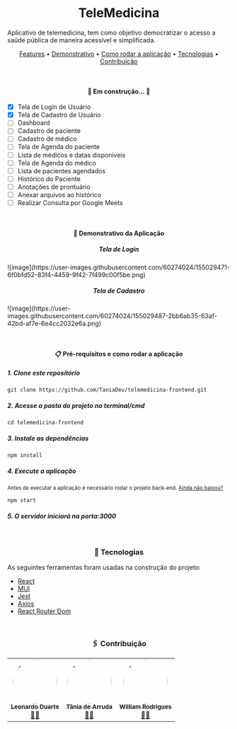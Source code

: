 <h1 align="center">TeleMedicina</h1>

<p>Aplicativo de telemedicina, tem como objetivo democratizar o acesso a saúde pública de maneira acessível e simplificada.</p>

<p align="center">
 <a href="#features">Features</a> •
 <a href="#demonstrativo">Demonstrativo</a> • 
  <a href="#comoRodar">Como rodar a aplicação</a> • 
 <a href="#tecnologias">Tecnologias</a> • 
 <a href="#contribuicao">Contribuição</a> 
</p>

<br/><h4 align="center" id="features"> 
	🚧  Em construção...  🚧
</h4>

- [x] Tela de Login de Usuário
- [x] Tela de Cadastro de Usuário
- [ ] Dashboard
- [ ] Cadastro de paciente
- [ ] Cadastro de médico
- [ ] Tela de Agenda do paciente
- [ ] Lista de médicos e datas disponiveis
- [ ] Tela de Agenda do médico
- [ ] Lista de pacientes agendados
- [ ] Histórico do Paciente
- [ ] Anotações de prontuário
- [ ] Anexar arquivos ao histórico
- [ ] Realizar Consulta por Google Meets

<br/><h4 align="center" id="demonstrativo">👀 Demonstrativo da Aplicação</h4>

<h5 align="center">Tela de Login</h5>
![image](https://user-images.githubusercontent.com/60274024/155029471-6f0bfd52-83f4-4459-9f42-7f499c00f5be.png)

<h5 align="center">Tela de Cadastro</h5>
![image](https://user-images.githubusercontent.com/60274024/155029487-2bb6ab35-63af-42bd-af7e-6e4cc2032e6a.png)


<br/><h4 align="center" id="comoRodar">📋 Pré-requisitos e como rodar a aplicação</h4>

<h5>1. Clone este repositório</h5>

```
git clone https://github.com/TaniaDev/telemedicina-frontend.git
```

<h5>2. Acesse a pasta do projeto no terminal/cmd</h5>

```
cd telemedicina-frontend
```

<h5>3. Instale as dependências</h5>

```
npm install
```

<h5>4. Execute a aplicação</h5>
<small>Antes de executar a aplicação é necessário rodar o projeto back-end. <a href="https://github.com/TaniaDev/telemedicina-backend">Ainda não baixou?</a></small>

```
npm start
```

<h5>5. O servidor iniciará na porta:3000</h5>

<br/><h3 id="tecnologias" align="center">🔧 Tecnologias</h3>

As seguintes ferramentas foram usadas na construção do projeto:
- [React](https://pt-br.reactjs.org/)
- [MUI](https://mui.com/pt/)
- [Jest](https://jestjs.io/pt-BR/)
- [Axios](https://axios-http.com/docs/intro)
- [React Router Dom ](https://v5.reactrouter.com/web/guides/quick-start)

<br/><h3 id="contribuicao" align="center"> 🖇️ Contribuição</h3>

<table align="center">
	<tr>
	    <td align="center"><a href="https://github.com/LeonhardDuarth13"><img 				style="border-radius: 50%;" 	src="https://avatars.githubusercontent.com/u/61330383?v=4" width="100px;" alt=""/><br /><sub><b>Leonardo Duarte</b></sub></a><br /><a href="https://github.com/LeonhardDuarth13" title="Github Leonardo">👨‍🚀</a></td>
	    <td align="center"><a href="https://github.com/TaniaDev"><img 				style="border-radius: 50%;" 	src="https://avatars.githubusercontent.com/u/60274024?v=4" width="100px;" alt=""/><br /><sub><b>Tânia de Arruda</b></sub></a><br /><a href="https://github.com/TaniaDev" title="Github Tania">👨‍🚀</a></td>
	    <td align="center"><a href="https://github.com/wrodriguess"><img 				style="border-radius: 50%;" 	src="https://avatars.githubusercontent.com/u/56493042?v=4" width="100px;" alt=""/><br /><sub><b>William Rodrigues</b></sub></a><br /><a href="https://github.com/wrodriguess" title="Github William">👨‍🚀</a></td>
	</tr>
</table>
